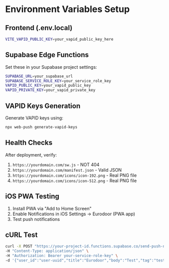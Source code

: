 # Environment Variables Setup

## Frontend (.env.local)
```bash
VITE_VAPID_PUBLIC_KEY=your_vapid_public_key_here
```

## Supabase Edge Functions
Set these in your Supabase project settings:

```bash
SUPABASE_URL=your_supabase_url
SUPABASE_SERVICE_ROLE_KEY=your_service_role_key
VAPID_PUBLIC_KEY=your_vapid_public_key
VAPID_PRIVATE_KEY=your_vapid_private_key
```

## VAPID Keys Generation
Generate VAPID keys using:
```bash
npx web-push generate-vapid-keys
```

## Health Checks
After deployment, verify:
1. `https://yourdomain.com/sw.js` - NOT 404
2. `https://yourdomain.com/manifest.json` - Valid JSON
3. `https://yourdomain.com/icons/icon-192.png` - Real PNG file
4. `https://yourdomain.com/icons/icon-512.png` - Real PNG file

## iOS PWA Testing
1. Install PWA via "Add to Home Screen"
2. Enable Notifications in iOS Settings → Eurodoor (PWA app)
3. Test push notifications

## cURL Test
```bash
curl -X POST "https://your-project-id.functions.supabase.co/send-push-notification" \
-H "Content-Type: application/json" \
-H "Authorization: Bearer your-service-role-key" \
-d '{"user_id":"user-uuid","title":"Eurodoor","body":"Test","tag":"test","icon":"/favicon.ico","url":"/en/orders.html"}'
```
